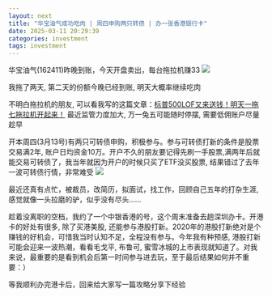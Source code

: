 ```yaml
---
layout: next
title: "华宝油气成功吃肉 | 周四申购两只转债 | 办一张香港银行卡"
date: 2025-03-11 20:29:39
categories: investment
tags: investment
---
```


华宝油气(162411)昨晚到账，今天开盘卖出，每台拖拉机赚33
![](image1.jpg)

我拖了两天, 第二天的份额今晚已经到账, 明天大概率继续吃肉
<!-- more -->

不明白拖拉机的朋友, 可以看我写的这篇文章：[标普500LOF又来送钱！明天一拖七拖拉机开起来！](https://pcj600.github.io/2024/0322200351.html) 最近监管力度加大, 万一兔五可能随时停摆, 需要低佣账户尽量趁早

开本周四(3月13号)有两只可转债申购，积极参与。参与可转债打新的条件是股票交易满2年, 账户日均资金10万。开户不久的朋友要记得先刷一手股票,满两年后就能交易可转债了，我当年就因为开户的时候只买了ETF没买股票, 结果错过了去年一波可转债行情，非常难受
![](image2.jpg)

最近还真有点忙，被裁员，改简历，拟面试，找工作，回顾自己五年的打杂生涯, 感觉就像一头拉磨的驴，似乎没有尽头……

趁着没离职的空档，我约了一个中银香港的号，这个周末准备去趟深圳办卡。开港卡的好处有很多, 除了买港美股, 还能参与港股打新。2020年的港股打新绝对是个赚钱的好机会，可惜我当时认知不足，全程没有参与。今年我有种预感, 港股打新可能会迎来一波热潮，看看毛戈平, 布鲁可, 蜜雪冰城的上市表现就知道了。对我来说，最重要的是看到机会后第一时间参与进去玩，至于最后结果如何并不重要：）

等我顺利办完港卡后，回来给大家写一篇攻略分享下经验